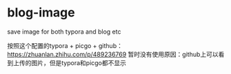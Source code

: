 # blog-image
save image for both typora and blog etc

按照这个配置的typora + picgo + github：https://zhuanlan.zhihu.com/p/489236769
暂时没有使用原因：github上可以看到上传的图片，但是typora和picgo都不显示
